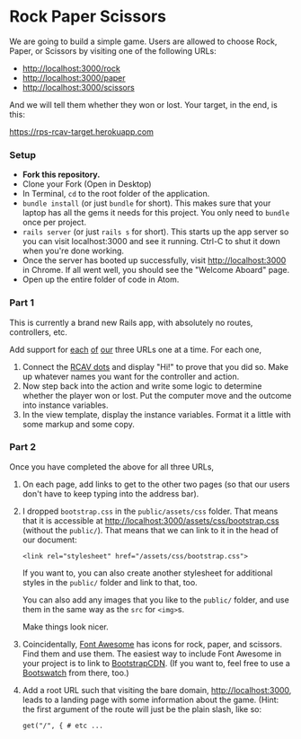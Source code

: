 # Rock Paper Scissors

We are going to build a simple game. Users are allowed to choose Rock, Paper, or Scissors by visiting one of the following URLs:

 - [http://localhost:3000/rock](http://localhost:3000/rock)
 - [http://localhost:3000/paper](http://localhost:3000/paper)
 - [http://localhost:3000/scissors](http://localhost:3000/scissors)

And we will tell them whether they won or lost. Your target, in the end, is this:

https://rps-rcav-target.herokuapp.com

### Setup

 - **Fork this repository.**
 - Clone your Fork (Open in Desktop)
 - In Terminal, `cd` to the root folder of the application.
 - `bundle install` (or just `bundle` for short). This makes sure that your laptop has all the gems it needs for this project. You only need to `bundle` once per project.
 - `rails server` (or just `rails s` for short). This starts up the app server so you can visit localhost:3000 and see it running. Ctrl-C to shut it down when you're done working.
 - Once the server has booted up successfully, visit [http://localhost:3000](http://localhost:3000) in Chrome. If all went well, you should see the "Welcome Aboard" page.
 - Open up the entire folder of code in Atom.

### Part 1

This is currently a brand new Rails app, with absolutely no routes, controllers, etc.

Add support for [each](http://localhost:3000/rock) [of](http://localhost:3000/paper) [our](http://localhost:3000/scissors) three URLs one at a time. For each one,

 1. Connect the [RCAV dots](https://guides.firstdraft.com/rcav-flowchart.html) and display "Hi!" to prove that you did so. Make up whatever names you want for the controller and action.
 1. Now step back into the action and write some logic to determine whether the player won or lost. Put the computer move and the outcome into instance variables.
 1. In the view template, display the instance variables. Format it a little with some markup and some copy.

### Part 2

Once you have completed the above for all three URLs,

 1. On each page, add links to get to the other two pages (so that our users don't have to keep typing into the address bar).
 1. I dropped `bootstrap.css` in the `public/assets/css` folder. That means that it is accessible at [http://localhost:3000/assets/css/bootstrap.css](http://localhost:3000/assets/css/bootstrap.css) (without the `public/`). That means that we can link to it in the head of our document:

        <link rel="stylesheet" href="/assets/css/bootstrap.css">

    If you want to, you can also create another stylesheet for additional styles in the `public/` folder and link to that, too.

    You can also add any images that you like to the `public/` folder, and use them in the same way as the `src` for `<img>`s.

    Make things look nicer.

 1. Coincidentally, [Font Awesome](http://fontawesome.io/icons/) has icons for rock, paper, and scissors. Find them and use them. The easiest way to include Font Awesome in your project is to link to [BootstrapCDN](https://www.bootstrapcdn.com/fontawesome/). (If you want to, feel free to use a [Bootswatch](https://www.bootstrapcdn.com/bootswatch/) from there, too.)
 1. Add a root URL such that visiting the bare domain, [http://localhost:3000](http://localhost:3000), leads to a landing page with some information about the game. (Hint: the first argument of the route will just be the plain slash, like so:

        get("/", { # etc ...
